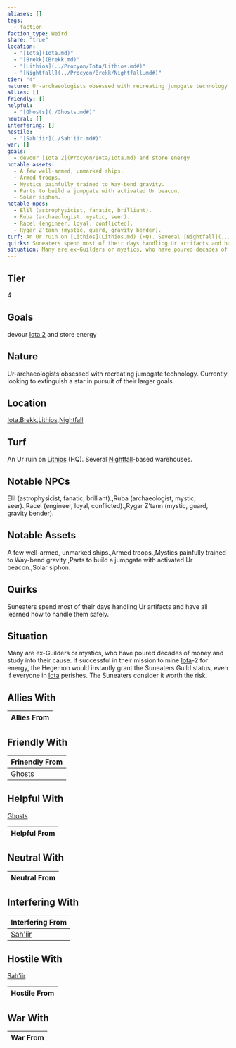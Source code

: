 ```yaml
---
aliases: []
tags:
  - faction
faction_type: Weird
share: "true"
location:
  - "[Iota](Iota.md)"
  - "[Brekk](Brekk.md)"
  - "[Lithios](../Procyon/Iota/Lithios.md#)"
  - "[Nightfall](../Procyon/Brekk/Nightfall.md#)"
tier: "4"
nature: Ur-archaeologists obsessed with recreating jumpgate technology. Currently looking to extinguish a star in pursuit of their larger goals.
allies: []
friendly: []
helpful:
  - "[Ghosts](./Ghosts.md#)"
neutral: []
interfering: []
hostile:
  - "[Sah'iir](./Sah'iir.md#)"
war: []
goals:
  - devour [Iota 2](Procyon/Iota/Iota.md) and store energy
notable assets:
  - A few well-armed, unmarked ships.
  - Armed troops.
  - Mystics painfully trained to Way-bend gravity.
  - Parts to build a jumpgate with activated Ur beacon.
  - Solar siphon.
notable npcs:
  - Elil (astrophysicist, fanatic, brilliant).
  - Ruba (archaeologist, mystic, seer).
  - Racel (engineer, loyal, conflicted).
  - Rygar Z’tann (mystic, guard, gravity bender).
turf: An Ur ruin on [Lithios](Lithios.md) (HQ). Several [Nightfall](../Procyon/Brekk/Nightfall.md#)-based warehouses.
quirks: Suneaters spend most of their days handling Ur artifacts and have all learned how to handle them safely.
situation: Many are ex-Guilders or mystics, who have poured decades of money and study into their cause. If successful in their mission to mine [Iota](Procyon/Iota/Iota.md)-2 for energy, the Hegemon would instantly grant the Suneaters Guild status, even if everyone in [Iota](Procyon/Iota/Iota.md) perishes. The Suneaters consider it worth the risk.
---
```

## Tier

4

## Goals

devour [Iota 2](Procyon/Iota/Iota.md) and store energy

## Nature

Ur-archaeologists obsessed with recreating jumpgate technology. Currently looking to extinguish a star in pursuit of their larger goals.

## Location

[Iota](../Procyon/Iota/index.md),[Brekk](../Procyon/Brekk/index.md),[Lithios](../Procyon/Iota/Lithios.md.md#),[Nightfall](../Procyon/Brekk/Nightfall.md.md#.md#)

## Turf

An Ur ruin on [Lithios](Lithios.md) (HQ). Several [Nightfall](Procyon/Brekk/Nightfall.md)-based warehouses.

## Notable NPCs

Elil (astrophysicist, fanatic, brilliant).,Ruba (archaeologist, mystic, seer).,Racel (engineer, loyal, conflicted).,Rygar Z’tann (mystic, guard, gravity bender).

## Notable Assets

A few well-armed, unmarked ships.,Armed troops.,Mystics painfully trained to Way-bend gravity.,Parts to build a jumpgate with activated Ur beacon.,Solar siphon.

## Quirks

Suneaters spend most of their days handling Ur artifacts and have all learned how to handle them safely.

## Situation

Many are ex-Guilders or mystics, who have poured decades of money and study into their cause. If successful in their mission to mine [Iota](Procyon/Iota/Iota.md)-2 for energy, the Hegemon would instantly grant the Suneaters Guild status, even if everyone in [Iota](Procyon/Iota/Iota.md) perishes. The Suneaters consider it worth the risk.

## Allies With



| Allies From |
| ----------- |


## Friendly With



| Frinendly From                 |
| ------------------------------ |
| [Ghosts](./Ghosts.md.md#) |


## Helpful With

[Ghosts](./Ghosts.md.md#)

| Helpful From |
| ------------ |


## Neutral With




| Neutral From |
| ------------ |



## Interfering With




| Interfering From                 |
| -------------------------------- |
| [Sah'iir](./Sah'iir.md.md#) |



## Hostile With

[Sah'iir](./Sah'iir.md.md#)


| Hostile From |
| ------------ |



## War With



| War From |
| -------- |

